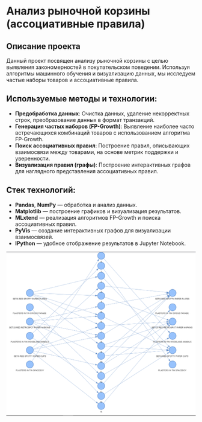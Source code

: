 # Анализ рыночной корзины (ассоциативные правила)

## Описание проекта

Данный проект посвящен анализу рыночной корзины с целью выявления закономерностей в покупательском поведении.
Используя алгоритмы машинного обучения и визуализацию данных, мы исследуем частые наборы товаров и ассоциативные правила.

## Используемые методы и технологии:

- **Предобработка данных**: Очистка данных, удаление некорректных строк, преобразование данных в формат транзакций.
- **Генерация частых наборов (FP-Growth)**: Выявление наиболее часто встречающихся комбинаций товаров с использованием алгоритма FP-Growth.
- **Поиск ассоциативных правил**: Построение правил, описывающих взаимосвязи между товарами, на основе метрик поддержки и уверенности.
- **Визуализация правил (графы)**: Построение интерактивных графов для наглядного представления ассоциативных правил.

## Стек технологий:

- **Pandas**, **NumPy** — обработка и анализ данных.
- **Matplotlib** — построение графиков и визуализация результатов.
- **MLxtend** — реализация алгоритмов FP-Growth и поиска ассоциативных правил.
- **PyVis** — создание интерактивных графов для визуализации взаимосвязей.
- **IPython** — удобное отображение результатов в Jupyter Notebook.

![alt text](src/image.png)
